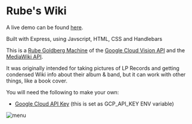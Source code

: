 # Rube's Wiki

A live demo can be found [here](http://rubeswiki.glitch.me/).

Built with Express, using Javscript, HTML, CSS and Handlebars 

This is a <a href="https://en.wikipedia.org/wiki/Rube_Goldberg_machine">Rube Goldberg Machine</a> of the <a href="https://cloud.google.com/vision/">Google Cloud Vision API</a> and the <a href="https://www.mediawiki.org/wiki/API:Main_page">MediaWiki API</a>. 

It was originally intended for taking pictures of LP Records and getting condensed Wiki info about their album & band, but it can work with other things, like a book cover. 

You will need the following to make your own:
- [Google Cloud API Key](https://cloud.google.com/docs/authentication/api-keys) (this is set as GCP_API_KEY ENV variable)


![menu](imgs/menu.jpg)